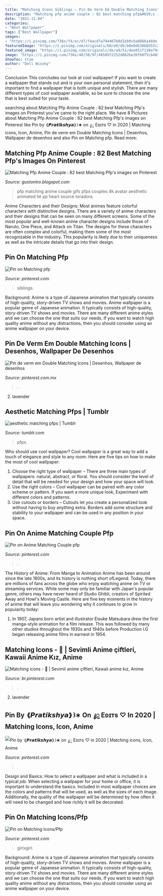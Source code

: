 ```yaml
---
title: "Matching Icons Siblings ~ Pin De Verm Em Double Matching Icons"
description: "Matching pfp anime couple : 82 best matching pfp&#039;s images on pinterest"
date: "2021-11-04"
categories:
- "Best Wallpaper"
tags: ["Best Wallpaper"]
images:
- "https://i.pinimg.com/736x/f4/ac/d7/f4acd7a794467b0d1bb9cba8866a4b9e.jpg"
featuredImage: "https://i.pinimg.com/originals/b0/e0/db/b0e0db30b8d53c2ba797e4b4c1078e46.jpg"
featured_image: "https://i.pinimg.com/originals/de/a9/51/dea951f138e79ca34d149e3d82f0851f.jpg"
image: "https://i.pinimg.com/736x/48/58/97/4858972252d062be26fb8f5cb465aeb6.jpg"
ShowToc: true
author: "Dell Wisoky"
---
```



Conclusion
This concludes our look at cool wallpaper! If you want to create a wallpaper that stands out and is your own personal statement, then it's important to find a wallpaper that is both unique and stylish. There are many different types of cool wallpaper available, so be sure to choose the one that is best suited for your taste.

	

		
searching about Matching Pfp Anime Couple : 82 best Matching Pfp&#039;s images on Pinterest you've came to the right place. We have 8 Pictures about Matching Pfp Anime Couple : 82 best Matching Pfp&#039;s images on Pinterest like Pin by 《𝙋𝙧𝙖𝙩𝙞𝙠𝙨𝙝𝙮𝙖》꒱∗ on ᭣ᮢ Eᴅɪᴛs ♡ in 2020 | Matching icons, Icon, Anime, Pin de verm em Double Matching Icons | Desenhos, Wallpaper de desenhos and also Pin on Matching pfp. Read more:
		
    
## Matching Pfp Anime Couple : 82 Best Matching Pfp&#039;s Images On Pinterest

<img loading=lazy src="https://i.pinimg.com/originals/b7/1e/cf/b71ecfc2402169c980bc799e94c17a96.gif" onerror="this.onerror=null;this.src='https://tse2.mm.bing.net/th?id=OIP.pb0AsPvOrwqId3Zq7wt3oAAAAA&amp;pid=15.1';" alt="Matching Pfp Anime Couple : 82 best Matching Pfp&#039;s images on Pinterest">

_Source: gustontro.blogspot.com_

>pfp matching anime couple gifs pfps couples 4k avatar aesthetic animated lié pp heart source toradora. 

	

Anime Characters and their Designs: Most animes feature colorful characters with distinctive designs.
There are a variety of anime characters and their designs that can be seen on many different screens. Some of the most popular and well-known anime character designs include those of Naruto, One Piece, and Attack on Titan. The designs for these characters are often complex and colorful, making them some of the most recognizable in the industry. This popularity is likely due to their uniqueness as well as the intricate details that go into their design.

    
## Pin On Matching Pfp

<img loading=lazy src="https://i.pinimg.com/originals/22/9d/29/229d29700ca8b71fc5c7c2128d538c7c.jpg" onerror="this.onerror=null;this.src='https://tse1.mm.bing.net/th?id=OIP.1vumiKMxmoiJKMmrn_tHEgHaHa&amp;pid=15.1';" alt="Pin on Matching pfp">

_Source: pinterest.com_

>siblings. 

	

Background: Anime is a type of Japanese animation that typically consists of high-quality, story-driven TV shows and movies.
Anime wallpaper is a popular genre of Japanese animation. It typically consists of high-quality, story-driven TV shows and movies. There are many different anime styles and we can choose the one that suits our needs. If you want to watch high quality anime without any distractions, then you should consider using an anime wallpaper on your device.

    
## Pin De Verm Em Double Matching Icons | Desenhos, Wallpaper De Desenhos

<img loading=lazy src="https://i.pinimg.com/originals/b0/e0/db/b0e0db30b8d53c2ba797e4b4c1078e46.jpg" onerror="this.onerror=null;this.src='https://tse1.mm.bing.net/th?id=OIP.lZhnu3HjhBBq1y5eXvhsuwHaHa&amp;pid=15.1';" alt="Pin de verm em Double Matching Icons | Desenhos, Wallpaper de desenhos">

_Source: pinterest.com.mx_

>. 

	

2. lavender 

    
## Aesthetic Matching Pfps | Tumblr

<img loading=lazy src="https://64.media.tumblr.com/87cc51b1bdb61ff377821e7090f68346/4eea7f548748a4f4-1c/s500x750/e019afa0a1a701b437b2306eb03504770dd344b3.png" onerror="this.onerror=null;this.src='https://tse3.mm.bing.net/th?id=OIP.4AZzgmR5kgzoz38qFPAX9wHaIO&amp;pid=15.1';" alt="aesthetic matching pfps | Tumblr">

_Source: tumblr.com_

>pfps. 

	

Who should use cool wallpaper?
Cool wallpaper is a great way to add a touch of elegance and style to any room. Here are five tips on how to make the most of cool wallpaper: 
1) Choose the right type of wallpaper – There are three main types of wallpapers: natural, abstract, or floral. You should consider the level of detail that will be needed for your design and how your space will look. 
2) Use the right colors – Cool wallpaper can be paired with any color scheme or pattern. If you want a more unique look, Experiment with different colors and patterns. 
3) Use cutouts or borders – Cutouts let you create a personalized look without having to buy anything extra. Borders add some structure and stability to your wallpaper and can be used in any position in your space.

    
## Pin On Anime Matching Couple Pfp

<img loading=lazy src="https://i.pinimg.com/736x/48/58/97/4858972252d062be26fb8f5cb465aeb6.jpg" onerror="this.onerror=null;this.src='https://tse1.mm.bing.net/th?id=OIP.YZ5LZ3q681mubLBTTaumbwHaHa&amp;pid=15.1';" alt="Pin on Anime Matching Couple pfp">

_Source: pinterest.com_

>. 

	

The History of Anime: From Manga to Animation
Anime has been around since the late 1800s, and its history is nothing short ofLegend. Today, there are millions of fans across the globe who enjoy watching anime on TV or streaming services. While some may only be familiar with Japan's popular genre, others may have never heard of Studio Ghibli, creators of Spirited Away and Howl's Moving Castle. Here are five key moments in the history of anime that will leave you wondering why it continues to grow in popularity today:
1) In 1907, Japans born artist and illustrator Eisuke Matsubara drew the first manga-style animation for a film release. This was followed by many other studios throughout the 1930s and 1940s before Production I.G began releasing anime films in earnest in 1954.

    
## Matching Icons - 🎀 | Sevimli Anime çiftleri, Kawaii Anime Kız, Anime

<img loading=lazy src="https://i.pinimg.com/736x/f4/ac/d7/f4acd7a794467b0d1bb9cba8866a4b9e.jpg" onerror="this.onerror=null;this.src='https://tse2.mm.bing.net/th?id=OIP.-kEdDMbVxWCeXcRgkRzMkwAAAA&amp;pid=15.1';" alt="Matching icons - 🎀 | Sevimli anime çiftleri, Kawaii anime kız, Anime">

_Source: br.pinterest.com_

>. 

	

2. lavender 

    
## Pin By 《𝙋𝙧𝙖𝙩𝙞𝙠𝙨𝙝𝙮𝙖》꒱∗ On ᭣ᮢ Eᴅɪᴛs ♡ In 2020 | Matching Icons, Icon, Anime

<img loading=lazy src="https://i.pinimg.com/originals/de/a9/51/dea951f138e79ca34d149e3d82f0851f.jpg" onerror="this.onerror=null;this.src='https://tse4.mm.bing.net/th?id=OIP.AOgQMPHABFJcRwS22vknKQHaHa&amp;pid=15.1';" alt="Pin by 《𝙋𝙧𝙖𝙩𝙞𝙠𝙨𝙝𝙮𝙖》꒱∗ on ᭣ᮢ Eᴅɪᴛs ♡ in 2020 | Matching icons, Icon, Anime">

_Source: pinterest.com_

>. 

	

Design and Basics: How to select a wallpaper and what is included in a typical job.
When selecting a wallpaper for your home or office, it is important to understand the basics. Included in most wallpaper choices are the colors and patterns that will be used, as well as the sizes of each image. Additionally, the quality of the wallpaper will be determined by how often it will need to be changed and how richly it will be decorated.

    
## Pin On Matching Icons/Pfp

<img loading=lazy src="https://i.pinimg.com/originals/3b/b3/7b/3bb37b6ec66706a4725be2199a47acd1.jpg" onerror="this.onerror=null;this.src='https://tse2.mm.bing.net/th?id=OIP.v9LCF8TELt-Nc5abyAiuQgHaHa&amp;pid=15.1';" alt="Pin on Matching Icons/Pfp">

_Source: pinterest.com_

>girlxgirl. 

	

Background: Anime is a type of Japanese animation that typically consists of high-quality, story-driven TV shows and movies.
Anime wallpaper is a popular genre of Japanese animation. It typically consists of high-quality, story-driven TV shows and movies. There are many different anime styles and we can choose the one that suits our needs. If you want to watch high quality anime without any distractions, then you should consider using an anime wallpaper on your device.

